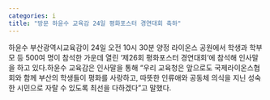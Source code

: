 ```yaml
---
categories: i
title: "방문 하윤수 교육감 24일 평화포스터 경연대회 축하"
---
```

하윤수 부산광역시교육감이 24일 오전 10시 30분 양정 라이온스 공원에서 학생과 학부모 등 500여 명이 참석한 가운데 열린 ‘제26회 평화포스터 경연대회’에 참석해 인사말을 하고 있다.하윤수 교육감은 인사말을 통해 “우리 교육청은 앞으로도 국제라이온스협회와 함께 부산의 학생들이 평화를 사랑하고, 따뜻한 인류애와 공동체 의식을 지닌 성숙한 시민으로 자랄 수 있도록 최선을 다하겠다”고 말했다.